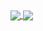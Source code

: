 <!--
**kdtrrs/kdtrrs** is a ✨ _special_ ✨ repository because its `README.md` (this file) appears on your GitHub profile.

Here are some ideas to get you started:

- 🔭 I’m currently working on ...
- 🌱 I’m currently learning ...
- 👯 I’m looking to collaborate on ...
- 🤔 I’m looking for help with ...
- 💬 Ask me about ...
- 📫 How to reach me: ...
- 😄 Pronouns: ...
- ⚡ Fun fact: ...
-->
<!--- 🔭 I’m currently working on [barkomatic](https://github.com/kdtrrs/BarkoMatic) -->
<!--- - 🌱 I’m currently learning JavaScript and PHP -->

<a href="https://github.com/aoirres">
  <img align="center" src="https://github-readme-stats.vercel.app/api?username=aoirres&theme=default&show_icons=true&layout=compact" />
</a>


<a href="https://github.com/aoirres">
<img align="center" src="https://github-readme-stats.vercel.app/api/top-langs/?username=aoirres&theme=default&langs_count=100&layout=compact&hide=pawn" />
</a>

<!-- [![Facebook](https://img.shields.io/badge/facebook-%231877F2.svg?&style=for-the-badge&logo=facebook&logoColor=white)](https://www.facebook.com/kdtrrs/)[![YouTube](https://img.shields.io/badge/youtube-%23FF0000.svg?&style=for-the-badge&logo=youtube&logoColor=white)](https://youtube.com/theitshow) -->
